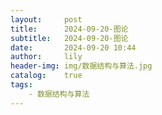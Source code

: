 ```yaml
---
layout:     post
title:      2024-09-20-图论
subtitle:   2024-09-20-图论
date:       2024-09-20 10:44
author:     lily
header-img: img/数据结构与算法.jpg
catalog:    true
tags:
    - 数据结构与算法
---
```


